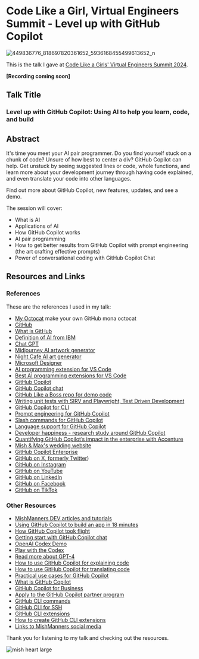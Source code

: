# Code Like a Girl, Virtual Engineers Summit - Level up with GitHub Copilot

![449836776_818697820361652_5936168455499613652_n](https://github.com/user-attachments/assets/9a36c2f4-f523-4122-8eb5-bb4a8b019023)

This is the talk I gave at [Code Like a Girls' Virtual Engineers Summit 2024](https://www.codelikeagirl.com/virtual-summit/).

**[Recording coming soon]**

## Talk Title

### Level up with GitHub Copilot: Using AI to help you learn, code, and build

## Abstract

It's time you meet your AI pair programmer. Do you find yourself stuck on a chunk of code? Unsure of how best to center a div? GitHub Copilot can help. Get unstuck by seeing suggested lines or code, whole functions, and learn more about your development journey through having code explained, and even translate your code into other languages.

Find out more about GitHub Copilot, new features, updates, and see a demo.

The session will cover:
- What is AI
- Applications of AI
- How GitHub Copilot works
- AI pair programming
- How to get better results from GitHub Copilot with prompt engineering (the art crafting effective prompts)
- Power of conversational coding with GitHub Copilot Chat

## Resources and Links

### References

These are the references I used in my talk:

- [My Octocat](https://myoctocat.com/?ref=producthunt) make your own GitHub mona octocat
- [GitHub](https://github.com)
- [What is GitHub](https://youtu.be/pBy1zgt0XPc)
- [Definition of AI from IBM](https://www.ibm.com/cloud/learn/what-is-artificial-intelligence)
- [Chat GPT](https://chat.openai.com/)
- [Midjourney AI artwork generator](https://www.midjourney.com/home/)
- [Night Cafe AI art generator](https://creator.nightcafe.studio/creation/O0iBOpUCgygcGNJsAz9I)
- [Microsoft Designer](https://designer.microsoft.com/)
- [AI programming extension for VS Code](https://marketplace.visualstudio.com/items?itemName=GalilAI.aicoding)
- [Best AI programming extensions for VS Code](https://sourceforge.net/software/ai-coding-assistants/integrates-with-visual-studio-code/)
- [GitHub Copilot](https://copilot.github.com/)
- [GitHub Copilot chat](https://docs.github.com/en/copilot/github-copilot-chat/about-github-copilot-chat)
- [GitHub Like a Boss repo for demo code](https://github.com/mishmanners/github-like-a-boss)
- [Writing unit tests with SIRV and Playwright, Test Driven Development](https://dev.to/mishmanners/how-to-test-websites-using-sirv-and-playwright-for-test-driven-development-tdd-8ph)
- [GitHub Copilot for CLI](https://githubnext.com/projects/copilot-cli/)
- [Prompt engineering for GitHub Copilot](https://dev.to/github/a-beginners-guide-to-prompt-engineering-with-github-copilot-3ibp)
- [Slash commands for GitHub Copilot](https://github.blog/changelog/2024-01-30-code-faster-and-better-with-github-copilots-new-features-in-visual-studio/)
- [Language support for GitHub Copilot](https://docs.github.com/en/enterprise-cloud@latest/get-started/learning-about-github/github-language-support)
- [Developer happiness - research study around GitHub Copilot](https://github.blog/2022-09-07-research-quantifying-github-copilots-impact-on-developer-productivity-and-happiness/)
- [Quantifying GitHub Copilot’s impact in the enterprise with Accenture](https://github.blog/news-insights/research/research-quantifying-github-copilots-impact-in-the-enterprise-with-accenture/)
- [Mish & Max's wedding website](https://mishandmax.com)
- [GitHub Copilot Enterprise](https://docs.github.com/en/enterprise-cloud@latest/copilot/github-copilot-enterprise/overview/about-github-copilot-enterprise)
- [GitHub on X, formerly Twitter](https://www.x.com/github))
- [GitHub on Instagram](https://www.instagram.com/github)
- [GitHub on YouTube](https://www.youtube.com/@GitHub)
- [GitHub on LinkedIn](https://www.linkedin.com/company/github/)
- [GitHub on Facebook](https://www.facebook.com/GitHub/)
- [GitHub on TikTok](https://www.tiktok.com/@github)

### Other Resources

- [MishManners DEV articles and tutorials](https://dev.to/mishmanners)
- [Using GitHub Copilot to build an app in 18 minutes](https://github.blog/2023-05-05-web-summit-rio-2023-building-an-app-in-18-minutes-with-github-copilot-x/)
- [How GitHub Copilot took flight](https://www.youtube.com/watch?v=8JjVNFc2kK4&ab_channel=GitHub)
- [Getting start with GitHub Copilot chat](https://www.youtube.com/watch?v=3surPGP7_4o&ab_channel=GitHub)
- [OpenAI Codex Demo](https://youtu.be/SGUCcjHTmGY)
- [Play with the Codex](https://webcatalog.io/apps/openai-playground/)
- [Read more about GPT-4](https://neuroflash.com/blog/gpt-4-open-ai/)
- [How to use GitHub Copilot for explaining code](https://dev.to/github/understand-your-code-using-github-copilot-5375)
- [How to use GitHub Copilot for translating code](https://dev.to/github/how-to-translate-code-into-other-languages-using-github-copilot-3n6f)
- [Practical use cases for GitHub Copilot](https://dev.to/github/why-use-github-copilot-and-copilot-labs-practical-use-cases-for-the-ai-pair-programmer-4hf4)
- [What is GitHub Copilot](https://youtu.be/Z7hp241--vc)
- [GitHub Copilot for Business](https://resources.github.com/copilot-for-business/)
- [Apply to the GitHub Copilot partner program](https://github.com/features/preview/copilot-partner-program)
- [GitHub CLI commands](https://cli.github.com/manual)
- [GitHub CLI for SSH](https://dev.to/github/how-to-never-type-passwords-when-using-git-18bb)
- [GitHub CLI extensions](https://github.com/topics/gh-extension)
- [How to create GitHub CLI extensions](https://docs.github.com/en/github-cli/github-cli/creating-github-cli-extensions)
- [Links to MishManners social media](https://mishmanners.info)

Thank you for listening to my talk and checking out the resources.

![mish heart large](https://user-images.githubusercontent.com/36594527/195619762-82827b2e-bfdd-49b6-b8df-5b9e15f4f044.png)
